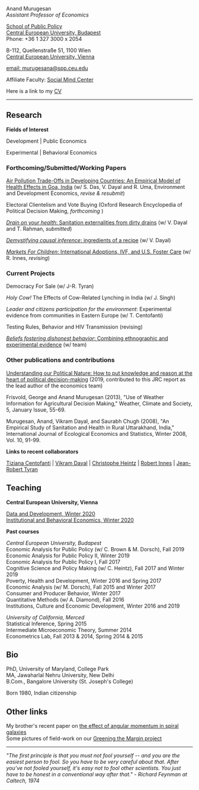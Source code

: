 <!-- Global site tag (gtag.js) - Google Analytics -->
<script async src="https://www.googletagmanager.com/gtag/js?id=UA-162382665-1"></script>
<script>
  window.dataLayer = window.dataLayer || [];
  function gtag(){dataLayer.push(arguments);}
  gtag('js', new Date());

  gtag('config', 'UA-162382665-1');
</script>

Anand Murugesan   
*Assistant Professor of Economics*

[School of Public Policy](https://people.ceu.edu/anand_murugesan)<br/>
[Central European University, Budapest](https://www.ceu.edu/)<br/>
Phone: +36 1 327 3000 x 2054

B-112, Quellenstraße 51, 1100 Wien <br/>
[Central European University, Vienna](https://www.ceu.edu/vienna)<br/>

[email: murugesana@spp.ceu.edu](murugesana@spp.ceu.edu)

Affiliate Faculty: [Social Mind Center](https://socialmind.ceu.edu/affiliates)

Here is a link to my [CV](https://www.dropbox.com/s/x922mougkmof3kb/CV_March2020_AMurugesan.pdf?dl=0)

---

## Research 

**Fields of Interest**

Development  | Public Economics

Experimental | Behavioral Economics 

### Forthcoming/Submitted/Working Papers 
[Air Pollution Trade-Offs in Developing Countries: An Empirical Model of Health Effects in Goa, India](https://www.dropbox.com/s/guyrf4brcp539ig/airpollute_ede.pdf?dl=0) (w/ S. Das, V. Dayal and R. Uma, Environment and Development Economics, *revise & resubmit*)

Electoral Clientelism and Vote Buying  (Oxford Research Encyclopedia of Political Decision Making, *forthcoming* )

[*Drain on your health*: Sanitation externalities from dirty drains](https://www.dropbox.com/s/sx2xqi8eugpq4vd/DrainsHealth_India_ODS.pdf?dl=0) (w/ V. Dayal and T. Rahman, *submitted*)

[*Demystifying causal inference*: ingredients of a recipe](https://www.dropbox.com/s/13fxlc6asavwdaf/demystifycausalinference_ieg_wp393.pdf?dl=0) (w/ V. Dayal)

[*Markets For Children*: International Adoptions, IVF, and U.S. Foster Care](https://www.dropbox.com/s/3p4u3r70itjke4c/AdoptionDraft_Murugesan.pdf?dl=0) (w/ R. Innes, *revising*)


### Current Projects

Democracy For Sale (w/ J-R. Tyran)

*Holy Cow!* The Effects of Cow-Related Lynching in India (w/ J. Singh)

*Leader and citizens participation for the environment*: Experimental evidence from communities in Eastern Europe (w/ T. Centofanti)

Testing Rules, Behavior and  HIV Transmission (revising)

[*Beliefs fostering dishonest behavior*: Combining ethnographic and experimental evidence](https://www.ceu.edu/iti/projects/BFD) (w/ team)

### Other publications and contributions

[Understanding our Political Nature: How to put knowledge and reason at the heart of political decision-making](https://www.dropbox.com/s/mfnlj9fru34czms/Understanding-our-political-nature_JRCReport_2019.pdf?dl=0) (2019, contributed to this JRC report as the lead author of the economics team)

Frisvold, George and Anand Murugesan (2013), "Use of Weather Information for Agricultural Decision Making," Weather, Climate and Society, 5, January Issue, 55-69.

Murugesan, Anand, Vikram Dayal, and Saurabh Chugh (2008), "An Empirical Study of Sanitation and Health in Rural Uttarakhand, India," International Journal of Ecological Economics and Statistics, Winter 2008, Vol. 10, 91-99.

**Links to recent collaborators**


[Tiziana Centofanti](https://people.ceu.edu/tiziana_centofanti) | [Vikram Dayal](http://iegindia.org/staffmembers/faculty/detail/3551/3) | [Christophe Heintz](https://people.ceu.edu/christophe_heintz) | [Robert Innes](https://robinnes.weebly.com/) | [Jean-Robert Tyran](https://homepage.univie.ac.at/jean-robert.tyran/index.html) 



## Teaching

**Central European University, Vienna**

[Data and Development, Winter 2020](https://courses.ceu.edu/courses/2019-2020/data-and-development) <br/>
[Institutional and Behavioral Economics, Winter 2020](https://courses.ceu.edu/courses/2019-2020/institutional-and-behavioral-economics)


**Past courses**

*Central European University, Budapest*<br/>
Economic Analysis for Public Policy (w/ C. Brown & M. Dorsch), Fall 2019<br/>
Economic Analysis for Public Policy II, Winter 2019<br/>
Economic Analysis for Public Policy I, Fall 2017<br/>
Cognitive Science and Policy Making (w/ C. Heintz), Fall 2017 and Winter 2019<br/>
Poverty, Health and Development, Winter 2016 and Spring 2017<br/>
Economic Analysis (w/ M. Dorsch), Fall 2015 and Winter 2017<br/>
Consumer and Producer Behavior, Winter 2017<br/>
Quantitative Methods (w/ A. Diamond), Fall 2016<br/>
Institutions, Culture and Economic Development, Winter 2016 and 2019

*University of California, Merced*<br/>
Statistical Inference, Spring 2015<br/>
Intermediate Microeconomic Theory, Summer 2014<br/>
Econometrics Lab, Fall 2013 & 2014, Spring 2014 & 2015

## Bio

PhD, University of Maryland, College Park<br/>
MA, Jawaharlal Nehru University, New Delhi<br/>
B.Com., Bangalore University (St. Joseph's College)<br/>

Born 1980, Indian citizenship

## Other links

My brother's recent paper on [the effect of angular momentum in spiral galaxies](https://academic.oup.com/mnras/article/483/2/2398/5222687) <br/>
Some pictures of field-work on our [Greening the Margin project](https://tizianacentofanti.wixsite.com/personalwebsite/gallery)

---
*"The first principle is that you must not fool yourself -- and you are the easiest person to fool. So you have to be very careful about that. After you've not fooled yourself, it's easy not to fool other scientists. You just have to be honest in a conventional way after that." - Richard Feynman at Caltech, 1974*




